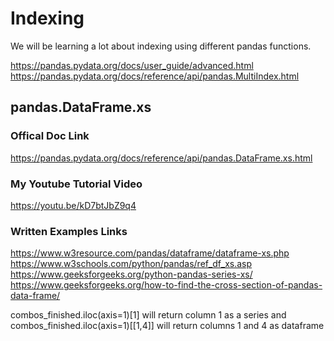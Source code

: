 # Indexing
We will be learning a lot about indexing using different pandas functions.

https://pandas.pydata.org/docs/user_guide/advanced.html<br>
https://pandas.pydata.org/docs/reference/api/pandas.MultiIndex.html

## pandas.DataFrame.xs
### Offical Doc Link
https://pandas.pydata.org/docs/reference/api/pandas.DataFrame.xs.html

### My Youtube Tutorial Video
https://youtu.be/kD7btJbZ9q4

### Written Examples Links
https://www.w3resource.com/pandas/dataframe/dataframe-xs.php<br>
https://www.w3schools.com/python/pandas/ref_df_xs.asp<br>
https://www.geeksforgeeks.org/python-pandas-series-xs/<br>
https://www.geeksforgeeks.org/how-to-find-the-cross-section-of-pandas-data-frame/

combos_finished.iloc(axis=1)[1] will return column 1 as a series and combos_finished.iloc(axis=1)[[1,4]] will return columns 1 and 4 as dataframe